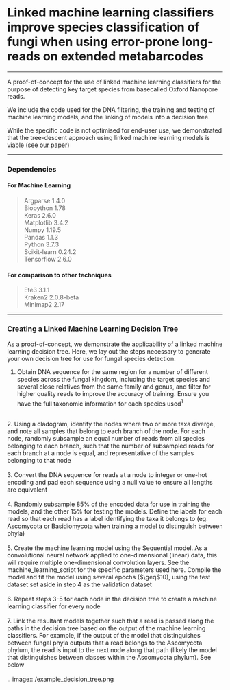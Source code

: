 # Linked machine learning classifiers improve species classification of fungi when using error-prone long-reads on extended metabarcodes
___

A proof-of-concept for the use of linked machine learning classifiers for the purpose of detecting key target species from basecalled Oxford Nanopore reads.

We include the code used for the DNA filtering, the training and testing of machine learning models, and the linking of models into a decision tree.

While the specific code is not optimised for end-user use, we demonstrated that the tree-descent approach using linked machine learning models is viable (see [our paper](https://www.biorxiv.org/content/10.1101/2021.05.01.442223v2))

___


### Dependencies

#### For Machine Learning
>Argparse 1.4.0 <br>
Biopython 1.78 <br>
Keras 2.6.0 <br>
Matplotlib 3.4.2 <br>
Numpy 1.19.5 <br>
Pandas 1.1.3 <br>
Python 3.7.3 <br>
Scikit-learn 0.24.2 <br>
Tensorflow 2.6.0 <br>


#### For comparison to other techniques
>Ete3 3.1.1 <br>
Kraken2 2.0.8-beta <br>
Minimap2 2.17 <br>

___

### Creating a Linked Machine Learning Decision Tree
As a proof-of-concept, we demonstrate the applicability of a linked machine learning decision tree. Here, we lay out the steps necessary to generate your own decision tree for use for fungal species detection. 

1. Obtain DNA sequence for the same region for a number of different species across the fungal kingdom, including the target species and several close relatives from the same family and genus, and filter for higher quality reads to improve the accuracy of training. Ensure you have the full taxonomic information for each species used<sup>1<sup> <br>
<br>
2. Using a cladogram, identify the nodes where two or more taxa diverge, and note all samples that belong to each branch of the node. For each node, randomly subsample an equal number of reads from all species belonging to each branch, such that the number of subsampled reads for each branch at a node is equal, and representative of the samples belonging to that node <br>
<br>
3. Convert the DNA sequence for reads at a node to integer or one-hot encoding and pad each sequence using a null value to ensure all lengths are equivalent <br>
<br>
4. Randomly subsample 85% of the encoded data for use in training the models, and the other 15% for testing the models. Define the labels for each read so that each read has a label identifying the taxa it belongs to (eg. Ascomycota or Basidiomycota when training a model to distinguish between phyla) <br>
    <br>
5. Create the machine learning model using the Sequential model. As a convolutional neural network applied to one-dimensional (linear) data, this will require multiple one-dimensional convolution layers. See the machine_learning_script for the specific parameters used here. Compile the model and fit the model using several epochs ($\geq$10), using the test dataset set aside in step 4 as the validation dataset <br>
    <br>
6. Repeat steps 3-5 for each node in the decision tree to create a machine learning classifier for every node <br>
    <br>
7. Link the resultant models together such that a read is passed along the paths in the decision tree based on the output of the machine learning classifiers. For example, if the output of the model that distinguishes between fungal phyla outputs that a read belongs to the Ascomycota phylum, the read is input to the next node along that path (likely the model that distinguishes between classes within the Ascomycota phylum). See below <br>
    <br>
.. image:: /example_decision_tree.png
